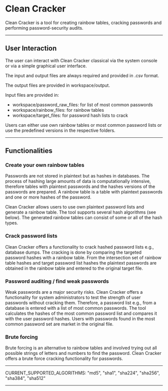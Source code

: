 # Clean Cracker
Clean Cracker is a tool for creating rainbow tables, cracking passwords and performing password-security audits. 

---

## User Interaction
The user can interact with Clean Cracker classical via the system console or via a simple graphical user interface. 

The input and output files are always required and provided in .csv format. 

The output files are provided in workspace/output. 

Input files are provided in:
- workspace/password_raw_files: for list of most common passwords
- workspace/rainbow_files: for rainbow tables
- workspace/target_files: for password hash lists to crack

Users can either use own rainbow tables or most common password lists or use the predefined versions in the respective folders. 

---

## Functionalities
### Create your own rainbow tables
Passwords are not stored in plaintext but as hashes in databases. 
The process of hashing large amounts of data is computationally intensive, 
therefore tables with plaintext passwords and the hashes versions of the passwords are prepared. 
A rainbow table is a table with plaintext passwords and one or more hashes of the password. 

Clean Cracker allows users to use own plaintext password lists and generate a rainbow table. 
The tool supports several hash algorithms (see below). 
The generated rainbow tables can consist of some or all of the hash types. 

### Crack password lists
Clean Cracker offers a functionality to crack hashed password lists e.g., database dumps. 
The cracking is done by comparing the targeted password hashes with a rainbow table. 
From the intersection set of rainbow table hashes and target password list hashes the 
plaintext passwords are obtained in the rainbow table and entered to the original target file. 

### Password auditing / find weak passwords
Weak passwords are a major security risks. 
Clean Cracker offers a functionality for system administrators to test the strength of 
user passwords without cracking them. 
Therefore, a password list e.g., from a database is entered with a list of most common passwords. 
The tool calculates the hashes of the most common password list and compares it with the user password hashes. 
Users with passwords found in the most common password set are market in the original file. 

### Brute forcing
Brute forcing is an alternative to rainbow tables and involved trying out all possible strings of letters and numbers 
to find the password. 
Clean Cracker offers a brute force cracking functionality for passwords. 

---

CURRENT_SUPPORTED_ALGORITHMS: 
"md5", "sha1", "sha224", "sha256", "sha384", "sha512"

---
